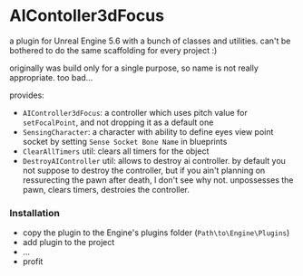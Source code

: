 # AIContoller3dFocus

a plugin for Unreal Engine 5.6 with a bunch of classes and utilities. can't be bothered to do the same scaffolding for every project :)

originally was build only for a single purpose, so name is not really appropriate. too bad...

provides:

* `AIController3dFocus`: a controller which uses pitch value for `setFocalPoint`, and not dropping it as a default one
* `SensingCharacter`: a character with ability to define eyes view point socket by setting `Sense Socket Bone Name` in blueprints
* `ClearAllTimers` util: clears all timers for the object
* `DestroyAIController` util: allows to destroy ai controller. by default you not suppose to destroy the controller, but if you ain't planning on ressurecting the pawn after death, I don't see why not. unpossesses the pawn, clears timers, destroies the controller.

### Installation

* copy the plugin to the Engine's plugins folder (`Path\to\Engine\Plugins`)
* add plugin to the project
* ...
* profit
